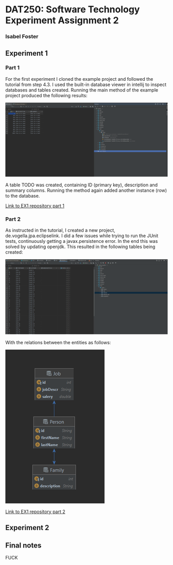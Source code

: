 # DAT250: Software Technology Experiment Assignment 2
### Isabel Foster 

## Experiment 1 
### Part 1
For the first experiment I cloned the example project and followed the tutorial from step 4.3. 
I used the built-in database viewer in intellij to inspect databases and tables created. 
Running the main method of the example project produced the following results:

![image](pictures/picture1.png)

A table TODO was created, containing ID (primary key), description and summary columns. Running the method again 
added another instance (row) to the database. 

[Link to EX1 repository part 1](https://github.com/IsaFoster/dat250-jpa-example)

### Part 2
As instructed in the tutorial, I created a new project, de.vogella.jpa.eclipselink. 
I did a few issues while trying to run the JUnit tests, continuously getting a javax.persistence error. 
In the end this was solved by updating openjdk. 
This resulted in the following tables being created:

![image](pictures/picture3.png)

With the relations between the entities as follows: 

![image](pictures/picture2.png)

[Link to EX1 repository part 2](https://github.com/IsaFoster/de.vogella.jpa.eclipselink)

## Experiment 2 




## Final notes
FUCK 



